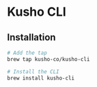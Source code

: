 # Kusho CLI

## Installation

```bash
# Add the tap
brew tap kusho-co/kusho-cli

# Install the CLI
brew install kusho-cli